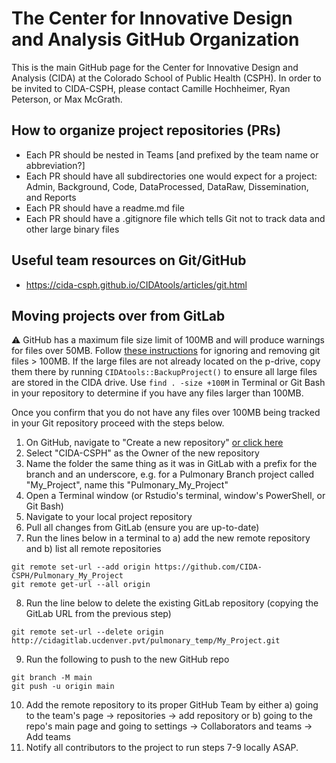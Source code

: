 # The Center for Innovative Design and Analysis GitHub Organization

This is the main GitHub page for the Center for Innovative Design and Analysis (CIDA) at the Colorado School of Public Health (CSPH). 
In order to be invited to CIDA-CSPH, please contact Camille Hochheimer, Ryan Peterson, or Max McGrath.

## How to organize project repositories (PRs)

- Each PR should be nested in Teams [and prefixed by the team name or abbreviation?]
- Each PR should have all subdirectories one would expect for a project: Admin, Background, Code, DataProcessed, DataRaw, Dissemination, and Reports
- Each PR should have a readme.md file
- Each PR should have a .gitignore file which tells Git not to track data and other large binary files

## Useful team resources on Git/GitHub
- https://cida-csph.github.io/CIDAtools/articles/git.html 

## Moving projects over from GitLab 

:warning: GitHub has a maximum file size limit of 100MB and will produce warnings for files over 50MB. Follow [these instructions](https://stackoverflow.com/a/62388163) for ignoring and removing git files > 100MB. If the large files are not already located on the p-drive, copy them there by running `CIDAtools::BackupProject()` to ensure all large files are stored in the CIDA drive. Use `find . -size +100M` in Terminal or Git Bash in your repository to determine if you have any files larger than 100MB. 

Once you confirm that you do not have any files over 100MB being tracked in your Git repository proceed with the steps below.  

1) On GitHub, navigate to "Create a new repository" [or click here](https://github.com/organizations/CIDA-CSPH/repositories/new)
2) Select "CIDA-CSPH" as the Owner of the new repository
3) Name the folder the same thing as it was in GitLab with a prefix for the branch and an underscore, e.g. for a Pulmonary Branch project called "My_Project", name this "Pulmonary_My_Project"
4) Open a Terminal window (or Rstudio's terminal, window's PowerShell, or Git Bash) 
5) Navigate to your local project repository
6) Pull all changes from GitLab (ensure you are up-to-date)
7) Run the lines below in a terminal to a) add the new remote repository and b) list all remote repositories 

```
git remote set-url --add origin https://github.com/CIDA-CSPH/Pulmonary_My_Project
git remote get-url --all origin
```

8) Run the line below to delete the existing GitLab repository (copying the GitLab URL from the previous step)

```
git remote set-url --delete origin http://cidagitlab.ucdenver.pvt/pulmonary_temp/My_Project.git
```

9) Run the following to push to the new GitHub repo

```
git branch -M main
git push -u origin main
```

10) Add the remote repository to its proper GitHub Team by either a) going to the team's page -> repositories -> add repository or b) going to the repo's main page and going to settings -> Collaborators and teams -> Add teams 
11) Notify all contributors to the project to run steps 7-9 locally ASAP.


